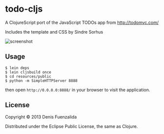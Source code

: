 # todo-cljs

A ClojureScript port of the JavaScript TODOs app from http://todomvc.com/

Includes the template and CSS by Sindre Sorhus

![screenshot](http://4.bp.blogspot.com/-s3FkdftKDzo/US_LtUoKnGI/AAAAAAAAEKw/-WupdgyHRUs/s1600/todos-cljs.png)

## Usage

```
$ lein deps
$ lein cljsbuild once
$ cd resources/public
$ python -m SimpleHTTPServer 8888
```

then open `http://0.0.0.0:8888/` in your browser to visit the application.

## License

Copyright © 2013 Denis Fuenzalida

Distributed under the Eclipse Public License, the same as Clojure.
